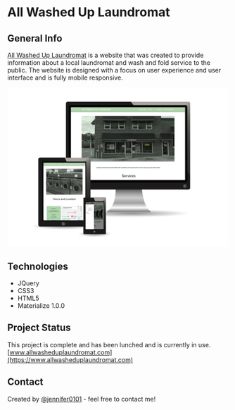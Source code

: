 # All Washed Up Laundromat

## General Info

[All Washed Up Laundromat](https://jennifer0101.github.io/laundromat/) is a website that was created to provide information about a local laundromat and wash and fold service to the public. The website is designed with a focus on user experience and user interface and is fully mobile responsive.  

![](assets/images/Screen_Options.jpg)

## Technologies

* JQuery
* CSS3
* HTML5
* Materialize 1.0.0

## Project Status

This project is complete and has been lunched and is currently in use. [www.allwasheduplaundromat.com](https://www.allwasheduplaundromat.com)

## Contact
Created by [@jennifer0101](https://www.fayecreative.com) - feel free to contact me!